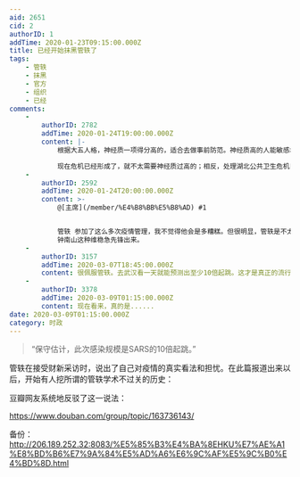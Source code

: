 ```yaml
---
aid: 2651
cid: 2
authorID: 1
addTime: 2020-01-23T09:15:00.000Z
title: 已经开始抹黑管轶了
tags:
    - 管轶
    - 抹黑
    - 官方
    - 组织
    - 已经
comments:
    -
        authorID: 2782
        addTime: 2020-01-24T19:00:00.000Z
        content: |-
            根据大五人格，神经质一项得分高的，适合去做事前防范。神经质高的人能敏感地发现哪怕最小的兆头。

            现在危机已经形成了，就不太需要神经质过高的；相反，处理湖北公共卫生危机目前更需要神经质得分低的人，就是我们一般所说的临危不乱的人。
    -
        authorID: 2592
        addTime: 2020-01-24T20:00:00.000Z
        content: >-
            @[主席](/member/%E4%B8%BB%E5%B8%AD) #1


            管轶 参加了这么多次疫情管理，我不觉得他会是多糟糕。但很明显，管轶是不太受中共控制的人，甚至可能是下一个蒋永彦，所以关键时候还得
            钟南山这种维稳急先锋出来。
    -
        authorID: 3157
        addTime: 2020-03-07T18:45:00.000Z
        content: 很佩服管轶。去武汉看一天就能预测出至少10倍起跳。这才是真正的流行病学专家。
    -
        authorID: 3378
        addTime: 2020-03-09T01:15:00.000Z
        content: 现在看来，真的是......
date: 2020-03-09T01:15:00.000Z
category: 时政
---
```


> “保守估计，此次感染规模是SARS的10倍起跳。”

管轶在接受财新采访时，说出了自己对疫情的真实看法和担忧。在此篇报道出来以后，开始有人挖所谓的管轶学术不过关的历史：

豆瓣网友系统地反驳了这一说法：

https://www.douban.com/group/topic/163736143/

备份：http://206.189.252.32:8083/%E5%85%B3%E4%BA%8EHKU%E7%AE%A1%E8%BD%B6%E7%9A%84%E5%AD%A6%E6%9C%AF%E5%9C%B0%E4%BD%8D.html
